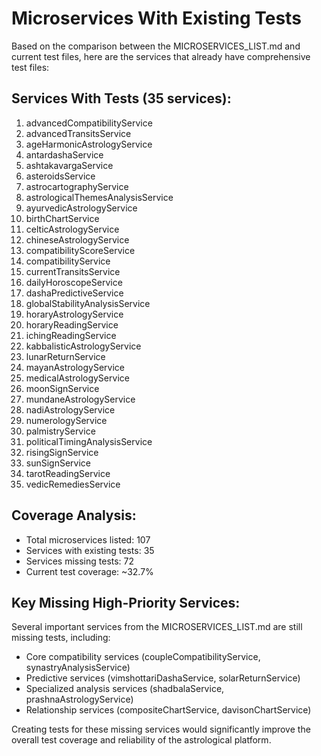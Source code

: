 # Microservices With Existing Tests

Based on the comparison between the MICROSERVICES_LIST.md and current test files, here are the services that already have comprehensive test files:

## Services With Tests (35 services):

1. advancedCompatibilityService
2. advancedTransitsService
3. ageHarmonicAstrologyService
4. antardashaService
5. ashtakavargaService
6. asteroidsService
7. astrocartographyService
8. astrologicalThemesAnalysisService
9. ayurvedicAstrologyService
10. birthChartService
11. celticAstrologyService
12. chineseAstrologyService
13. compatibilityScoreService
14. compatibilityService
15. currentTransitsService
16. dailyHoroscopeService
17. dashaPredictiveService
18. globalStabilityAnalysisService
19. horaryAstrologyService
20. horaryReadingService
21. ichingReadingService
22. kabbalisticAstrologyService
23. lunarReturnService
24. mayanAstrologyService
25. medicalAstrologyService
26. moonSignService
27. mundaneAstrologyService
28. nadiAstrologyService
29. numerologyService
30. palmistryService
31. politicalTimingAnalysisService
32. risingSignService
33. sunSignService
34. tarotReadingService
35. vedicRemediesService

## Coverage Analysis:

- Total microservices listed: 107
- Services with existing tests: 35
- Services missing tests: 72
- Current test coverage: ~32.7%

## Key Missing High-Priority Services:

Several important services from the MICROSERVICES_LIST.md are still missing tests, including:
- Core compatibility services (coupleCompatibilityService, synastryAnalysisService)
- Predictive services (vimshottariDashaService, solarReturnService)
- Specialized analysis services (shadbalaService, prashnaAstrologyService)
- Relationship services (compositeChartService, davisonChartService)

Creating tests for these missing services would significantly improve the overall test coverage and reliability of the astrological platform.